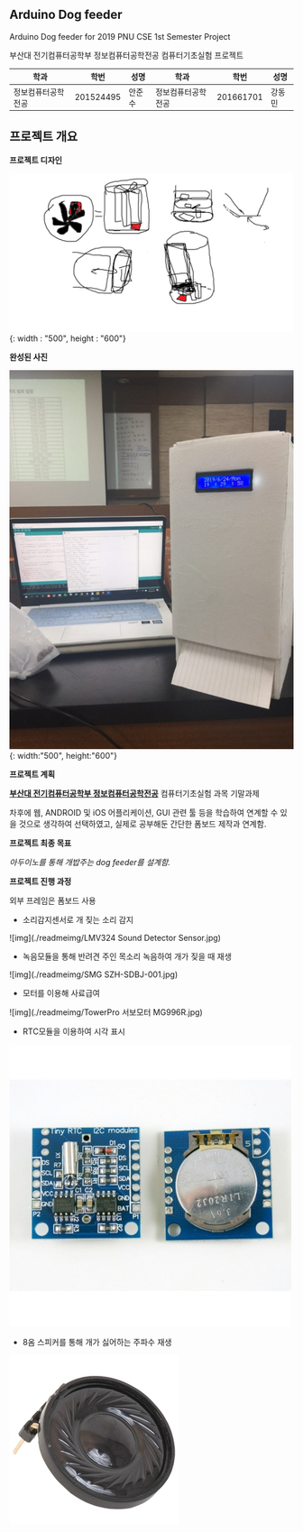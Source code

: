## Arduino Dog feeder
Arduino Dog feeder for 2019 PNU CSE 1st Semester Project

부산대 전기컴퓨터공학부 정보컴퓨터공학전공 컴퓨터기초실험 프로젝트

학과 | 학번 | 성명 | 학과 | 학번 | 성명
---- | ---- | ---- | ---- | ---- | ---- 
정보컴퓨터공학전공 |201524495 |안준수 | 정보컴퓨터공학전공 |201661701 |강동민

## 프로젝트 개요
<strong>프로젝트 디자인</strong>

![img](./readmeimg/ahnross.png){: width : "500", height : "600"}

<strong>완성된 사진</strong>
  
![img](./readmeimg/design.jpg){: width:"500", height:"600"}

<strong>프로젝트 계획</strong>

<strong>[부산대 전기컴퓨터공학부 정보컴퓨터공학전공](https://cse.pusan.ac.kr)</strong> 컴퓨터기초실험 과목 기말과제

차후에 웹, ANDROID 및 iOS 어플리케이션, GUI 관련 툴 등을 학습하여 연계할 수 있을 것으로 생각하여 선택하였고,
실제로 공부해둔 간단한 폼보드 제작과 연계함.

<strong>프로젝트 최종 목표</strong>

<em>아두이노를 통해 개밥주는 dog feeder를 설계함.</em>

<strong>프로젝트 진행 과정</strong>

외부 프레임은 폼보드 사용

+ 소리감지센서로 개 짖는 소리 감지

![img](./readmeimg/LMV324 Sound Detector Sensor.jpg)

+ 녹음모듈을 통해 반려견 주인 목소리 녹음하여 개가 짖을 때 재생

![img](./readmeimg/SMG SZH-SDBJ-001.jpg)

+ 모터를 이용해 사료급여

![img](./readmeimg/TowerPro 서보모터 MG996R.jpg)

+ RTC모듈을 이용하여 시각 표시

![img](./readmeimg/ds1307.jpg)

+ 8옴 스피커를 통해 개가 싫어하는 주파수 재생

![img](./readmeimg/CLS0231MP-1.jpg)
